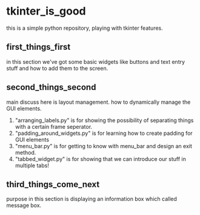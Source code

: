 # tkinter_is_good
 this is a simple python repository, playing with tkinter features.
## first_things_first
in this section we've got some basic widgets like buttons and text entry stuff and how to add them to the screen.
## second_things_second
main discuss here is layout management. how to dynamically manage the GUI elements.

1. "arranging_labels.py" is for showing the possibility of separating things with a certain frame seperator.
2. "padding_around_widgets.py" is for learning how to create padding for GUI elements
3. "menu_bar.py" is for getting to know with menu_bar and design an exit method.
4. "tabbed_widget.py" is for showing that we can introduce our stuff in multiple tabs!

## third_things_come_next
purpose in this section is displaying an information box which called message box.
